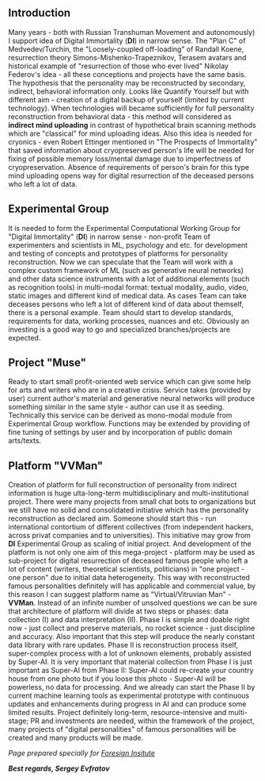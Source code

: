 
## Introduction
Many years - both with Russian Transhuman Movement and autonomously) I support idea of Digital Immortality (**DI**) in narrow sense. The "Plan C" of  Medvedev/Turchin, the "Loosely-coupled off-loading" of Randall Koene, resurrection theory Simons-Mishenko-Trapeznikov, Terasem avatars and historical example of "resurrection of those who ever lived" Nikolay Federov's idea - all these conceptions and projects have the same basis. The hypothesis that the personality may be reconstructed by secondary,  indirect, behavioral information only. Looks like Quantify Yourself but with different aim - creation of a digital  backup of yourself (limited by current technology).
When technologies will became sufficiently for full personality reconstruction from behavioral data  - this method will considered as **indirect mind uploading** in contrast of hypothetical brain scanning methods which are "classical" for mind uploading ideas. Also this idea is needed for cryonics - even Robert Ettinger mentioned in "The Prospects of Immortality" that saved information about cryopreserved person's life will be needed for fixing of possible memory loss/mental damage due to imperfectness of cryopreservation. Absence of requirements of person's brain for this type mind uploading opens way for digital resurrection of the deceased persons who left a lot of data.

## Experimental Group
It is needed to form the Experimental Computational Working Group for "Digital Immortality" (**DI**) in narrow sense - non-profit Team of experimenters and scientists in ML, psychology and etc. for development and testing of concepts and prototypes of platforms for personality reconstruction. Now we can speculate that the Team will work with a complex custom framework of ML (such as generative neural networks) and other data science instruments with a lot of additional elements (such as recognition tools) in multi-modal format: textual modality, audio, video, static images and different kind of medical data. As cases Team can take deceases persons who left a lot of different kind of data about themself, there is a personal example. Team should start to develop standards, requirements for data, working processes, nuances and etc. Obviously an investing is a good way to go and specialized branches/projects are expected.

## Project "Muse"
Ready to start small profit-oriented web service which can give some help for arts and writers who are in a creative crisis. Service takes (provided by user) current author's material and generative neural networks will produce something similar in the same style - author can use it as seeding. Technically this service can be derived as mono-modal module from Experimental Group workflow. Functions may be extended by providing of fine tuning of settings by user and by incorporation of public domain arts/texts.

## Platform "VVMan"
Creation of platform for full reconstruction of personality from indirect information is huge ulta-long-term multidisciplinary and multi-institutional project. There were many projects from small chat bots to organizations but we still have no solid and consolidated initiative which has the personality reconstruction as declared aim. Someone should start this - run international contortium of different collectives (from independent hackers, across privat companies and to universities). This initiative may grow from **DI** Experimental Group as scaling of initial project. And development of the platform is not only one aim of this mega-project - platform may be used as sub-project for digital resurrection of deceased famous people who left a lot of content (writers, theoretical scientists, politicians) in "one project - one person" due to initial data heterogeneity. This way with reconstructed famous personalities definitely will has applicable and commercial value, by this reason I can suggest platform name as "Virtual/Vitruvian Man" - **VVMan**. 
Instead of an infinite number of unsolved questions we can be sure that architecture of platform will divide at two steps or phases: data collection (I) and data interpretation (II). Phase I is simple and doable right now - just collect and preserve materials, no rocket science - just discipline and accuracy. Also important that this step will produce the nearly constant data library with rare updates. Phase II is reconstruction process itself, super-complex process with a lot of unknown elements, probably assisted by Super-AI. It is very important that material collection from Phase I is just important as Super-AI from Phase II: Super-AI could re-create your country house from one photo but if you loose this photo - Super-AI will be powerless, no data for processing. And we already can start the Phase II by current machine learning tools as experimental prototype with continuous updates and enhancements during progress in AI and can produce some limited results. Project definitely long-term, resource-intensive and multi-stage; PR and investments are needed, within the framework of the project, many projects of "digital personalities" of famous personalities will be created and many products will be made.

_Page prepared specially for [Foresign Insitute](https://foresight.org/)_

**_Best regards, Sergey Evfratov_**
